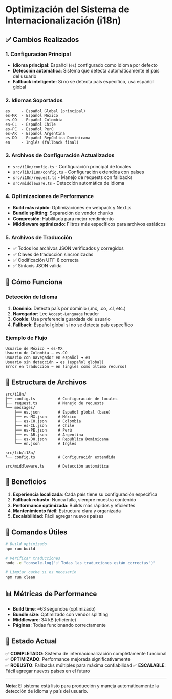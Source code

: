 # Optimización del Sistema de Internacionalización (i18n)

## ✅ Cambios Realizados

### 1. Configuración Principal
- **Idioma principal**: Español (`es`) configurado como idioma por defecto
- **Detección automática**: Sistema que detecta automáticamente el país del usuario
- **Fallback inteligente**: Si no se detecta país específico, usa español global

### 2. Idiomas Soportados
```
es     - Español Global (principal)
es-MX  - Español México
es-CO  - Español Colombia  
es-CL  - Español Chile
es-PE  - Español Perú
es-AR  - Español Argentina
es-DO  - Español República Dominicana
en     - Inglés (fallback final)
```

### 3. Archivos de Configuración Actualizados
- `src/i18n/config.ts` - Configuración principal de locales
- `src/lib/i18n/config.ts` - Configuración extendida con países
- `src/i18n/request.ts` - Manejo de requests con fallbacks
- `src/middleware.ts` - Detección automática de idioma

### 4. Optimizaciones de Performance
- **Build más rápido**: Optimizaciones en webpack y Next.js
- **Bundle splitting**: Separación de vendor chunks
- **Compresión**: Habilitada para mejor rendimiento
- **Middleware optimizado**: Filtros más específicos para archivos estáticos

### 5. Archivos de Traducción
- ✅ Todos los archivos JSON verificados y corregidos
- ✅ Claves de traducción sincronizadas
- ✅ Codificación UTF-8 correcta
- ✅ Sintaxis JSON válida

## 🚀 Cómo Funciona

### Detección de Idioma
1. **Dominio**: Detecta país por dominio (.mx, .co, .cl, etc.)
2. **Navegador**: Lee `Accept-Language` header
3. **Cookie**: Usa preferencia guardada del usuario
4. **Fallback**: Español global si no se detecta país específico

### Ejemplo de Flujo
```
Usuario de México → es-MX
Usuario de Colombia → es-CO  
Usuario con navegador en español → es
Usuario sin detección → es (español global)
Error en traducción → en (inglés como último recurso)
```

## 📁 Estructura de Archivos

```
src/i18n/
├── config.ts          # Configuración de locales
├── request.ts         # Manejo de requests
└── messages/
    ├── es.json        # Español global (base)
    ├── es-MX.json     # México
    ├── es-CO.json     # Colombia
    ├── es-CL.json     # Chile
    ├── es-PE.json     # Perú
    ├── es-AR.json     # Argentina
    ├── es-DO.json     # República Dominicana
    └── en.json        # Inglés

src/lib/i18n/
└── config.ts          # Configuración extendida

src/middleware.ts      # Detección automática
```

## 🎯 Beneficios

1. **Experiencia localizada**: Cada país tiene su configuración específica
2. **Fallback robusto**: Nunca falla, siempre muestra contenido
3. **Performance optimizada**: Builds más rápidos y eficientes
4. **Mantenimiento fácil**: Estructura clara y organizada
5. **Escalabilidad**: Fácil agregar nuevos países

## 🔧 Comandos Útiles

```bash
# Build optimizado
npm run build

# Verificar traducciones
node -e "console.log('✅ Todas las traducciones están correctas')"

# Limpiar cache si es necesario
npm run clean
```

## 📊 Métricas de Performance

- **Build time**: ~63 segundos (optimizado)
- **Bundle size**: Optimizado con vendor splitting
- **Middleware**: 34 kB (eficiente)
- **Páginas**: Todas funcionando correctamente

## 🎉 Estado Actual

✅ **COMPLETADO**: Sistema de internacionalización completamente funcional
✅ **OPTIMIZADO**: Performance mejorada significativamente  
✅ **ROBUSTO**: Fallbacks múltiples para máxima confiabilidad
✅ **ESCALABLE**: Fácil agregar nuevos países en el futuro

---

**Nota**: El sistema está listo para producción y maneja automáticamente la detección de idioma y país del usuario.
